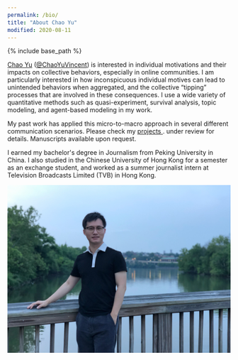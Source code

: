 ```yaml
---
permalink: /bio/
title: "About Chao Yu"
modified: 2020-08-11
---
```


{% include base_path %}

[Chao Yu](https://natematias.com) (<a href="https://twitter.com/ChaoYuVincent">@ChaoYuVincent</a>) is interested in individual motivations and their impacts on collective behaviors, especially in online communities. I am particularly interested in how inconspicuous individual motives can lead to unintended behaviors when aggregated, and the collective “tipping” processes that are involved in these consequences. I use a wide variety of quantitative methods such as quasi-experiment, survival analysis, topic modeling, and agent-based modeling in my work. 

My past work has applied this micro-to-macro approach in several different communication scenarios. Please check my <u><a href="../portfolio/" > projects </a></u>. under review for details. Manuscripts available upon request. 

I earned my bachelor's degree in Journalism from Peking University in China. I also studied in the Chinese University of Hong Kong for a semester as an exchange student, and worked as a summer journalist intern at Television Broadcasts Limited (TVB) in Hong Kong.

<img src="/images/big_pic.png" alt="Chao Yu"/>

<br/>
